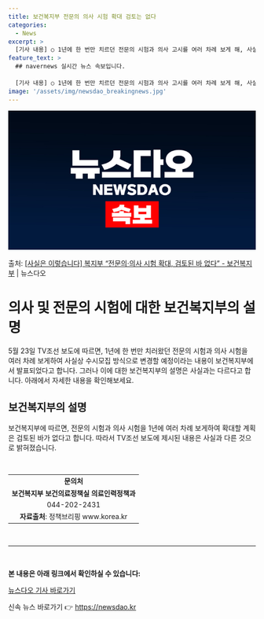 ```yaml
---
title: 보건복지부 전문의 의사 시험 확대 검토는 없다
categories:
  - News
excerpt: >
  [기사 내용] ○ 1년에 한 번만 치르던 전문의 시험과 의사 고시를 여러 차례 보게 해, 사실상 수시모집 방…
feature_text: >
  ## navernews 실시간 뉴스 속보입니다.

  [기사 내용] ○ 1년에 한 번만 치르던 전문의 시험과 의사 고시를 여러 차례 보게 해, 사실상 수시모집 방…
image: '/assets/img/newsdao_breakingnews.jpg'
---
```


![뉴스다오 속보](/assets/img/newsdao_breakingnews.jpg)

<p>출처: <a href="https://newsdao.kr/3907" rel="dofollow">[사실은 이렇습니다] 복지부 “전문의·의사 시험 확대, 검토된 바 없다” - 보건복지부</a> | 뉴스다오</p>

<h1>의사 및 전문의 시험에 대한 보건복지부의 설명</h1>
<p data-ke-size="size16">5월 23일 TV조선 보도에 따르면, 1년에 한 번만 치러왔던 전문의 시험과 의사 시험을 여러 차례 보게하여 사실상 수시모집 방식으로 변경할 예정이라는 내용이 보건복지부에서 발표되었다고 합니다. 그러나 이에 대한 보건복지부의 설명은 사실과는 다르다고 합니다. 아래에서 자세한 내용을 확인해보세요.</p>

<h2 data-ke-size="size26">보건복지부의 설명</h2>
<p data-ke-size="size16">보건복지부에 따르면, 전문의 시험과 의사 시험을 1년에 여러 차례 보게하여 확대할 계획은 검토된 바가 없다고 합니다. 따라서 TV조선 보도에 제시된 내용은 사실과 다른 것으로 밝혀졌습니다.</p>
<p data-ke-size="size16">&nbsp;</p>
<table>
	<tr>
		<td style="text-align: center; height: 17px;"><b>문의처</b></td>
	</tr>
  	<tr>
    	<td style="text-align: center; height: 17px;"><b>보건복지부 보건의료정책실 의료인력정책과</b></td>
  	</tr>
	<tr>
		<td style="text-align: center; height: 17px;">044-202-2431</td>
	</tr>
	<tr>
		<td style="text-align: center; height: 17px;"><b>자료출처</b>: 정책브리핑 www.korea.kr</td>
	</tr>
</table>
<p data-ke-size="size16">&nbsp;</p>
<hr>
<p data-ke-size="size16">&nbsp;</p>
<p data-ke-size="size16"><b>본 내용은 아래 링크에서 확인하실 수 있습니다:</b></p>
<p data-ke-size="size16"><a href="https://newsdao.kr/3907">뉴스다오 기사 바로가기</a></p> 

신속 뉴스 바로가기 👉 <a href="https://newsdao.kr" rel="dofollow">https://newsdao.kr</a>


